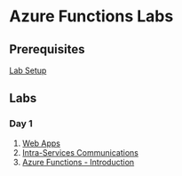 # Azure Functions Labs

## Prerequisites

[Lab Setup](LAB_SETUP.md)

## Labs
### Day 1
1. [Web Apps](Labs/WebApps/Lab-WebApps.md)
2. [Intra-Services Communications](Labs/IntraServicesCommunications/)
1. [Azure Functions - Introduction](Labs/AzureFunctionsIntroduction/FunctionsIntroLab.md)
